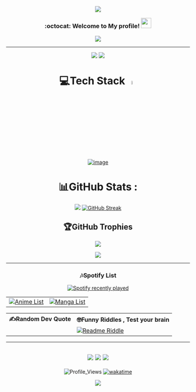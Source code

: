 <h3 align="center">

![](https://capsule-render.vercel.app/api?type=waving&color=gradient&height=100&section=header)


  :octocat:
  Welcome to My profile!
  <img src="https://media.giphy.com/media/hvRJCLFzcasrR4ia7z/giphy.gif" width="28">
</h3>
<p align="center">
  <a href="https://github.com/SajagIN/SajagIN"><img src="https://readme-typing-svg.herokuapp.com?color=%2336BCF7&center=true&vCenter=true&lines=Web+Dev;Game+Dev;App+Dev;Full+Stack+Developer;"></a>
</p>

---
<div align="center">

<a href="https://SajagIN.github.io"><img src="https://img.shields.io/website?down_color=red&down_message=Under%20work&label=Portfolio&logo=github&style=for-the-badge&up_color=blue&up_message=Working&url=https://SajagIN.github.io"></a> <a href="https://SajagIN.thdev.id/donate/"><img src="https://img.shields.io/badge/TIP me-Donate%20me-&?style=for-the-badge&logo=bitcoin"></a>

# 💻Tech Stack <img src = "https://media2.giphy.com/media/QssGEmpkyEOhBCb7e1/giphy.gif?cid=ecf05e47a0n3gi1bfqntqmob8g9aid1oyj2wr3ds3mg700bl&rid=giphy.gif" width = 5%> 

[![image](https://github.com/user-attachments/assets/1decce61-0551-43e2-a926-38990d22a632)](https://SajagIN.github.io/#Skills)
 
# 📊GitHub Stats :
![](https://github-readme-stats.vercel.app/api?username=SajagIN&theme=dracula&show_icons=true&hide_border=true&count_private=true&include_all_commits=true&cache_seconds=7200)
[![GitHub Streak](https://github-readme-streak-stats.herokuapp.com/?user=SajagIN&theme=dracula&hide_border=true)](https://github.com/SajagIN?tab=repositories)
<!--[![Code's github activity graph](https://githubraw.com/SajagIN/SajagIN/output/github-contribution-grid-snake.svg)](https://skyline.github.com/SajagIN)-->

## 🏆GitHub Trophies
[![](https://github-profile-trophy.vercel.app/?username=SajagIN&theme=dracula&no-frame=false&no-bg=false&margin-w=4&row=2&column=4)](https://github-profile-trophy.vercel.app/?username=SajagIN&theme=dracula&no-frame=false&no-bg=false&margin-w=4&row53&column=5) <!--<a href="https://app.daily.dev/SajagIN"><img src="https://github.com/SajagIN/SajagIN/blob/main/devcard.svg" width="175" alt="SajagINs's Dev Card"/></a><br>-->
<!--![trophy](https://metrics.lecoq.io/SajagIN?template=classic&base.header=0&base.activity=0&base.community=0&base.repositories=0&base.metadata=0&achievements=1&notable=1&achievements.threshold=C&achievements.secrets=true&achievements.display=compact&achievements.limit=0&notable.from=organization&notable.repositories=true&config.timezone=Asia%2FCalcutta)-->

![](https://github-readme-stats.hackclub.dev/api/wakatime?username=2700&api_domain=hackatime.hackclub.com&theme=dark&custom_title=Hackatime+Stats&layout=compact&cache_seconds=0&langs_count=100)

---

### 🎶Spotify List
  [![Spotify recently played](https://spotify-recently-played-readme.vercel.app/api?user=31nqkd4reaju3zfynugqtqy5vyj4)](https://open.spotify.com/user/31nqkd4reaju3zfynugqtqy5vyj4)

<table>
<tr>
  <td><a href="https://mal-md.vercel.app/api?username=Code_White_Weeb&theme=chartreuse_dark&count=4&title=Recently%20Watched%20Anime"><img src="https://mal-md.vercel.app/api?username=Code_White_Weeb&theme=chartreuse_dark&count=4&title=Recently%20Watched%20Anime" alt="Anime List"></a></td>
  <td><a href="https://mal-md.vercel.app/api?username=Code_White_Weeb&theme=chartreuse_dark&manga=true&count=4&title=Recently%20Read%20Manga"><img src="https://mal-md.vercel.app/api?username=Code_White_Weeb&theme=chartreuse_dark&manga=true&count=4&title=Recently%20Read%20Manga" alt="Manga List"></a></td>
</tr>
</table>

<table>
<tr>
  <th>✍️Random Dev Quote</th>
  <th>🤓Funny Riddles , Test your brain</th>
</tr>
<tr>
  <td><img src="https://quotes-github-readme.vercel.app/api?theme=dracula" alt=""></td>
  <td><a href="https://github.com/SajagIN/github-readme-riddle"><img src="https://github-readme-riddle.vercel.app/api?theme=dracula" alt="Readme Riddle"></a></td>
</tr>
</table>


---
![](https://forthebadge.com/images/badges/powered-by-black-magic.svg)
![](http://ForTheBadge.com/images/badges/built-by-developers.svg)
![](https://forthebadge.com/images/badges/uses-brains.svg)
---
![Profile_Views](https://komarev.com/ghpvc/?username=SajagIN&style=for-the-badge&label=Visitors+Count&color=brightgreen)
[![wakatime](https://wakatime.com/badge/user/1d2fda96-c074-4c84-a0d5-31efb131faec.svg/?style=for-the-badge)](https://wakatime.com/@1d2fda96-c074-4c84-a0d5-31efb131faec)


![](https://capsule-render.vercel.app/api?type=waving&color=gradient&height=100&section=footer)

</div>
